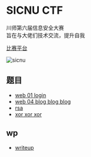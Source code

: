 # SICNU CTF
川师第六届信息安全大赛  
旨在与大佬们技术交流，提升自我  
  
[比赛平台](./www)  

![sicnu](img/sicnu_ctf.png)

## 题目
- [web 01 login](./docker-login)
- [web 04 blog blog blog](./blog_blog_blog)
- [rsa](./rsa)
- [xor xor xor](./xor_xor_xor)

## wp
- [writeup](./writeup)